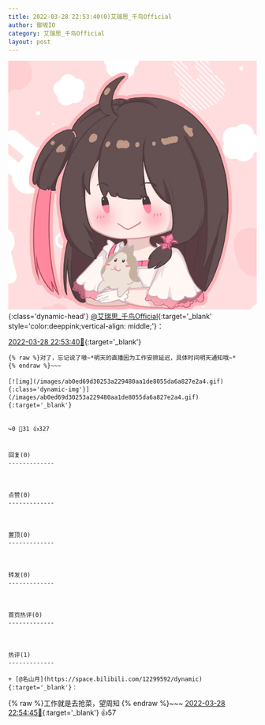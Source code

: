 ```yaml
---
title: 2022-03-28 22:53:40(0)艾瑞思_千鸟Official
author: 御坂IO
category: 艾瑞思_千鸟Official
layout: post
---
```


![img](/images/7e08840c56f251de28bdf766b647bd5fe9a5d50a.jpg){:class='dynamic-head'}
[@艾瑞思_千鸟Official](https://space.bilibili.com/1090010845/dynamic){:target='_blank' style='color:deeppink;vertical-align: middle;'}：

[2022-03-28 22:53:40🔗](https://t.bilibili.com/642702428136800274){:target='_blank'}

~~~
{% raw %}对了，忘记说了嗷~*明天的直播因为工作安排延迟，具体时间明天通知哦~*
{% endraw %}~~~

[![img](/images/ab0ed69d30253a229480aa1de8055da6a827e2a4.gif){:class='dynamic-img'}](/images/ab0ed69d30253a229480aa1de8055da6a827e2a4.gif){:target='_blank'}


↪️0 💬31 👍327


回复(0)
-------------



点赞(0)
-------------



置顶(0)
-------------



转发(0)
-------------



首页热评(0)
-------------



热评(1)
-------------

+ [@名山月](https://space.bilibili.com/12299592/dynamic){:target='_blank'}：
~~~
{% raw %}工作就是去抢菜，望周知
{% endraw %}~~~
[2022-03-28 22:54:45🔗](https://t.bilibili.com/642702428136800274#reply107122884960){:target='_blank'} 👍57


